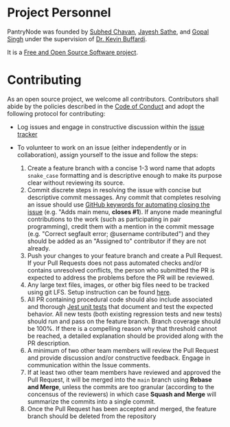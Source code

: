 # Project Personnel

PantryNode was founded by [Subhed Chavan](https://github.com/subhed), [Jayesh Sathe](https://github.com/Jayesh-sathe), and [Gopal Singh](https://github.com/gopalsingh112) under the supervision of [Dr. Kevin Buffardi](https://github.com/kbuffardi).

It is a [Free and Open Source Software project](LICENSE).

# Contributing

As an open source project, we welcome all contributors. Contributors shall abide by the policies described in the [Code of Conduct](Code_of_Conduct.md) and adopt the following protocol for contributing:

* Log issues and engage in constructive discussion within the [issue tracker](/Issues)
* To volunteer to work on an issue (either independently or in collaboration), assign yourself to the issue and follow the steps:

    1. Create a feature branch with a concise 1-3 word name that adopts `snake_case` formatting and is descriptive enough to make its purpose clear without reviewing its source.
    2. Commit discrete steps in resolving the issue with concise but descriptive commit messages. Any commit that completes resolving an issue should use [GitHub keywords for automating closing the issue](https://docs.github.com/en/issues/tracking-your-work-with-issues/linking-a-pull-request-to-an-issue) (e.g. "Adds main menu, **closes #1**). If anyone made meaningful contributions to the work (such as participating in pair programming), credit them with a mention in the commit message (e.g. "Correct segfault error; @username contributed") and they should be added as an "Assigned to" contributor if they are not already.
    3. Push your changes to your feature branch and create a Pull Request. If your Pull Requests does not pass automated checks and/or contains unresolved conflicts, the person who submitted the PR is expected to address the problems before the PR will be reviewed.
    4. Any large text files, images, or other big files need to be tracked using git LFS. Setup instruction can be found [here](https://docs.github.com/en/repositories/working-with-files/managing-large-files/configuring-git-large-file-storage).
    5. All PR containing procedural code should also include associated and thorough [Jest unit tests](https://jestjs.io/) that document and test the expected behavior. All new tests (both existing regression tests and new tests) should run and pass on the feature branch. Branch coverage should be 100\%. If there is a compelling reason why that threshold cannot be reached, a detailed explanation should be provided along with the PR description.
    6. A minimum of two other team members will review the Pull Request and provide discussion and/or constructive feedback. Engage in communication within the Issue comments.
    7. If at least two other team members have reviewed and approved the Pull Request, it will be merged into the `main` branch using **Rebase and Merge**, unless the commits are too granular (according to the concensus of the reviewers) in which case **Squash and Merge** will summarize the commits into a single commit.
    8. Once the Pull Request has been accepted and merged, the feature branch should be deleted from the repository